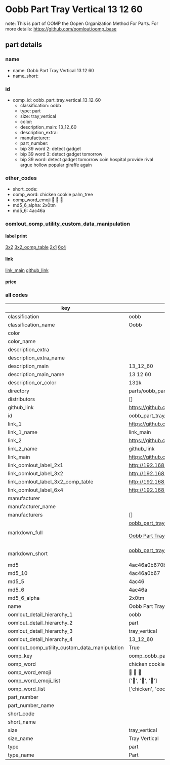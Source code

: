 # Oobb Part Tray Vertical 13 12 60  

note: This is part of OOMP the Oopen Organization Method For Parts. For more details: https://github.com/oomlout/oomp_base

##  part details





### name
* name: Oobb Part Tray Vertical 13 12 60
* name_short: 
### id
* oomp_id: oobb_part_tray_vertical_13_12_60
  * classification: oobb
  * type: part
  * size: tray_vertical
  * color: 
  * description_main: 13_12_60
  * description_extra: 
  * manufacturer: 
  * part_number: 
  * bip 39 word 2: detect gadget
  * bip 39 word 3: detect gadget tomorrow
  * bip 39 word: detect gadget tomorrow coin hospital provide rival argue hollow popular giraffe again

### other_codes
* short_code: 
* oomp_word: chicken cookie palm_tree
* oomp_word_emoji :chicken: :cookie: :palm_tree:
* md5_6_alpha: 2x0tm
* md5_6: 4ac46a






### oomlout_oomp_utility_custom_data_manipulation
#### label print
[3x2](http://192.168.1.245:1112/?label=oomp%202x0tm)
[3x2_oomp_table](http://192.168.1.107:1112/?label=oomp%202x0tm)
[2x1](http://192.168.1.242:1112/?label=oomp%202x0tm)
[6x4](http://192.168.1.55:1112/?label=oomp%202x0tm)    

#### link

[link_main](https://github.com/oomlout/oomlout_oomp_current_version_messy/tree/main/parts/oobb_part_tray_vertical_13_12_60) [github_link](https://github.com/oomlout/oomlout_oomp_part_src/tree/main/parts/oobb_part_tray_vertical_13_12_60)                             

#### price







### all codes 
| key | value |  
| --- | --- |  
| classification | oobb |  
| classification_name | Oobb |  
| color |  |  
| color_name |  |  
| description_extra |  |  
| description_extra_name |  |  
| description_main | 13_12_60 |  
| description_main_name | 13 12 60 |  
| description_or_color | 131k |  
| directory | parts/oobb_part_tray_vertical_13_12_60 |  
| distributors | [] |  
| github_link | https://github.com/oomlout/oomlout_oomp_part_src/tree/main/parts/oobb_part_tray_vertical_13_12_60 |  
| id | oobb_part_tray_vertical_13_12_60 |  
| link_1 | https://github.com/oomlout/oomlout_oomp_current_version_messy/tree/main/parts/oobb_part_tray_vertical_13_12_60 |  
| link_1_name | link_main |  
| link_2 | https://github.com/oomlout/oomlout_oomp_part_src/tree/main/parts/oobb_part_tray_vertical_13_12_60 |  
| link_2_name | github_link |  
| link_main | https://github.com/oomlout/oomlout_oomp_current_version_messy/tree/main/parts/oobb_part_tray_vertical_13_12_60 |  
| link_oomlout_label_2x1 | http://192.168.1.242:1112/?label=oomp%202x0tm |  
| link_oomlout_label_3x2 | http://192.168.1.245:1112/?label=oomp%202x0tm |  
| link_oomlout_label_3x2_oomp_table | http://192.168.1.107:1112/?label=oomp%202x0tm |  
| link_oomlout_label_6x4 | http://192.168.1.55:1112/?label=oomp%202x0tm |  
| manufacturer |  |  
| manufacturer_name |  |  
| manufacturers | [] |  
| markdown_full | [oobb_part_tray_vertical_13_12_60](https://github.com/oomlout/oomlout_oomp_current_version_messy/tree/main/parts/oobb_part_tray_vertical_13_12_60)<br>[](https://github.com/oomlout/oomlout_oomp_current_version_messy/tree/main/parts/oobb_part_tray_vertical_13_12_60)<br>[Oobb Part Tray Vertical 13 12 60](https://github.com/oomlout/oomlout_oomp_current_version_messy/tree/main/parts/oobb_part_tray_vertical_13_12_60)<br><br> |  
| markdown_short | [oobb_part_tray_vertical_13_12_60](https://github.com/oomlout/oomlout_oomp_current_version_messy/tree/main/parts/oobb_part_tray_vertical_13_12_60)<br><br> |  
| md5 | 4ac46a0b670b9756b3b6f2d7c857a9e3 |  
| md5_10 | 4ac46a0b67 |  
| md5_5 | 4ac46 |  
| md5_6 | 4ac46a |  
| md5_6_alpha | 2x0tm |  
| name | Oobb Part Tray Vertical 13 12 60 |  
| oomlout_detail_hierarchy_1 | oobb |  
| oomlout_detail_hierarchy_2 | part |  
| oomlout_detail_hierarchy_3 | tray_vertical |  
| oomlout_detail_hierarchy_4 | 13_12_60 |  
| oomlout_oomp_utility_custom_data_manipulation | True |  
| oomp_key | oomp_oobb_part_tray_vertical_13_12_60 |  
| oomp_word | chicken cookie palm_tree |  
| oomp_word_emoji | :chicken: :cookie: :palm_tree: |  
| oomp_word_emoji_list | [':chicken:', ':cookie:', ':palm_tree:'] |  
| oomp_word_list | ['chicken', 'cookie', 'palm_tree'] |  
| part_number |  |  
| part_number_name |  |  
| short_code |  |  
| short_name |  |  
| size | tray_vertical |  
| size_name | Tray Vertical |  
| type | part |  
| type_name | Part |  
